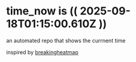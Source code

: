 # time_now is (( 2025-09-18T01:15:00.610Z ))

an automated repo that shows the currnent time

inspired by [breakingheatmap](https://github.com/breakingheatmap/breakingheatmap)